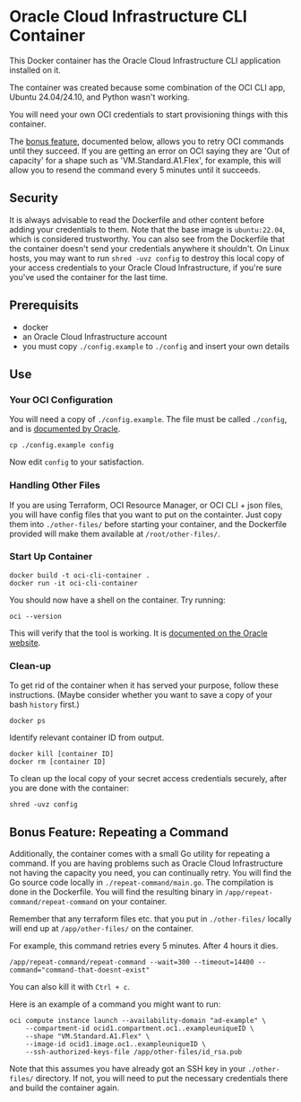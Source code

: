 # Oracle Cloud Infrastructure CLI Container

This Docker container has the Oracle Cloud Infrastructure CLI application installed on it.

The container was created because some combination of the OCI CLI app, Ubuntu 24.04/24.10, and Python wasn't working.

You will need your own OCI credentials to start provisioning things with this container.

The [bonus feature](#bonus-feature-repeating-a-command), documented below, allows you to retry OCI commands until they
succeed. If you are getting an error on OCI saying they are 'Out of capacity' for a shape such as 'VM.Standard.A1.Flex',
for example, this will allow you to resend the command every 5 minutes until it succeeds.

## Security

It is always advisable to read the Dockerfile and other content before adding your credentials to them. Note that the
base image is `ubuntu:22.04`, which is considered trustworthy. You can also see from the Dockerfile that the container
doesn't send your credentials anywhere it shouldn't. On Linux hosts, you may want to run `shred -uvz config` to destroy
this local copy of your access credentials to your Oracle Cloud Infrastructure, if you're sure you've used the container
for the last time.

## Prerequisits

- docker
- an Oracle Cloud Infrastructure account
- you must copy `./config.example` to `./config` and insert your own details

## Use

### Your OCI Configuration

You will need a copy of `./config.example`. The file must be called `./config`, and is [documented by
Oracle](https://docs.oracle.com/en-us/iaas/Content/API/SDKDocs/cliconfigure.htm).

```
cp ./config.example config
```

Now edit `config` to your satisfaction.

### Handling Other Files

If you are using Terraform, OCI Resource Manager, or OCI CLI + json files, you will have config files that you want to
put on the containter. Just copy them into `./other-files/` before starting your container, and the Dockerfile provided
will make them available at `/root/other-files/`.

### Start Up Container

```
docker build -t oci-cli-container .
docker run -it oci-cli-container
```

You should now have a shell on the container. Try running:

```
oci --version
```

This will verify that the tool is working. It is [documented on the Oracle
website](https://docs.oracle.com/en-us/iaas/Content/API/Concepts/cliconcepts.htm).

### Clean-up

To get rid of the container when it has served your purpose, follow these instructions. (Maybe consider whether you want
to save a copy of your bash `history` first.)

```
docker ps
```

Identify relevant container ID from output.

```
docker kill [container ID]
docker rm [container ID]
```

To clean up the local copy of your secret access credentials securely, after you are done with the container:

```
shred -uvz config
```

## Bonus Feature: Repeating a Command

Additionally, the container comes with a small Go utility for repeating a command. If you are having problems such as
Oracle Cloud Infrastructure not having the capacity you need, you can continually retry. You will find the Go source
code locally in `./repeat-command/main.go`. The compilation is done in the Dockerfile. You will find the resulting
binary in `/app/repeat-command/repeat-command` on your container.

Remember that any terraform files etc. that you put in `./other-files/` locally will end up at `/app/other-files/` on
the container.

For example, this command retries every 5 minutes. After 4 hours it dies.

```
/app/repeat-command/repeat-command --wait=300 --timeout=14400 --command="command-that-doesnt-exist"
```

You can also kill it with `Ctrl + c`.

Here is an example of a command you might want to run:

```
oci compute instance launch --availability-domain "ad-example" \
    --compartment-id ocid1.compartment.oc1..exampleuniqueID \
    --shape "VM.Standard.A1.Flex" \
    --image-id ocid1.image.oc1..exampleuniqueID \
    --ssh-authorized-keys-file /app/other-files/id_rsa.pub
```

Note that this assumes you have already got an SSH key in your `./other-files/` directory. If not, you will need to put
the necessary credentials there and build the container again.
